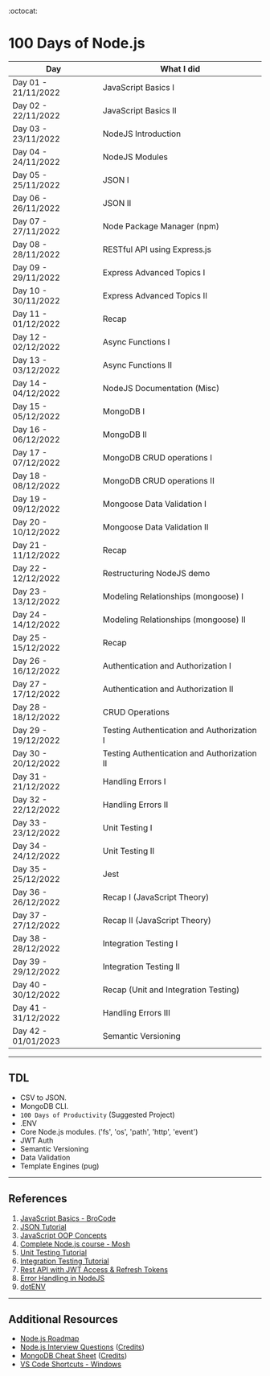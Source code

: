 :octocat:
# 100 Days of Node.js

Day|What I did
------------ | ------------- 
Day 01 - 21/11/2022| JavaScript Basics I
Day 02 - 22/11/2022| JavaScript Basics II
Day 03 - 23/11/2022| NodeJS Introduction
Day 04 - 24/11/2022| NodeJS Modules
Day 05 - 25/11/2022| JSON I
Day 06 - 26/11/2022| JSON II
Day 07 - 27/11/2022| Node Package Manager (npm)
Day 08 - 28/11/2022| RESTful API using Express.js
Day 09 - 29/11/2022| Express Advanced Topics I
Day 10 - 30/11/2022| Express Advanced Topics II
Day 11 - 01/12/2022| Recap
Day 12 - 02/12/2022| Async Functions I
Day 13 - 03/12/2022| Async Functions II
Day 14 - 04/12/2022| NodeJS Documentation (Misc)
Day 15 - 05/12/2022| MongoDB I
Day 16 - 06/12/2022| MongoDB II
Day 17 - 07/12/2022| MongoDB CRUD operations I
Day 18 - 08/12/2022| MongoDB CRUD operations II
Day 19 - 09/12/2022| Mongoose Data Validation I 
Day 20 - 10/12/2022| Mongoose Data Validation II
Day 21 - 11/12/2022| Recap
Day 22 - 12/12/2022| Restructuring NodeJS demo
Day 23 - 13/12/2022| Modeling Relationships (mongoose) I
Day 24 - 14/12/2022| Modeling Relationships (mongoose) II
Day 25 - 15/12/2022| Recap
Day 26 - 16/12/2022| Authentication and Authorization I
Day 27 - 17/12/2022| Authentication and Authorization II
Day 28 - 18/12/2022| CRUD Operations
Day 29 - 19/12/2022| Testing Authentication and Authorization I
Day 30 - 20/12/2022| Testing Authentication and Authorization II
Day 31 - 21/12/2022| Handling Errors I
Day 32 - 22/12/2022| Handling Errors II
Day 33 - 23/12/2022| Unit Testing I
Day 34 - 24/12/2022| Unit Testing II
Day 35 - 25/12/2022| Jest
Day 36 - 26/12/2022| Recap I (JavaScript Theory)
Day 37 - 27/12/2022| Recap II (JavaScript Theory)
Day 38 - 28/12/2022| Integration Testing I
Day 39 - 29/12/2022| Integration Testing II
Day 40 - 30/12/2022| Recap (Unit and Integration Testing)
Day 41 - 31/12/2022| Handling Errors III
Day 42 - 01/01/2023| Semantic Versioning
___
## TDL

- CSV to JSON.
- MongoDB CLI.
- `100 Days of Productivity` (Suggested Project)
- .ENV
- Core Node.js modules. ('fs', 'os', 'path', 'http', 'event')
- JWT Auth
- Semantic Versioning
- Data Validation
- Template Engines (pug)

___
## References

1. [JavaScript Basics - BroCode](https://www.youtube.com/watch?v=8dWL3wF_OMw)  
2. [JSON Tutorial](https://www.youtube.com/watch?v=IWcUJLUAO2A)  
3. [JavaScript OOP Concepts](https://www.youtube.com/watch?v=GEuS0tfLfEY)
4. [Complete Node.js course - Mosh](https://codewithmosh.com/p/the-complete-node-js-course)  
5. [Unit Testing Tutorial](https://www.youtube.com/watch?v=ajiAl5UNzBU)  
6. [Integration Testing Tutorial](https://www.youtube.com/watch?v=IPX0OswHoxg)
7. [Rest API with JWT Access & Refresh Tokens](https://www.youtube.com/watch?v=b9WlsQMGWMQ)
8. [Error Handling in NodeJS](https://www.youtube.com/watch?v=mGPj-pCGS2c)
9. [dotENV](https://www.youtube.com/watch?v=zDup0I2VGmk)

___
## Additional Resources

* [Node.js Roadmap](https://roadmap.sh/nodejs)
* [Node.js Interview Questions](./Resources/NodeJS%20Interview%20Questions.pdf) ([Credits]())
* [MongoDB Cheat Sheet](./Resources/MongoDB%20Cheat%20Sheet.pdf) ([Credits]())
* [VS Code Shortcuts - Windows](./Resources/VSCode%20Keyboard%20Shortcuts%20Windows.pdf)